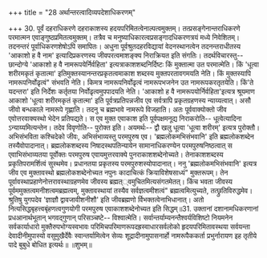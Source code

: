 +++
title = "28 अर्थान्तरत्वादिव्यपदेशाधिकरणम्"

+++
30. पूर्वं दहराधिकरणे दहराकाशस्य हदयपरिमितत्वेनाल्पत्वमुक्तम्। तत्प्रसङ्गेनान्तराधिकरणे परमात्मन एवाङ्गुष्ठप्रमितत्वमुक्तम्। तत्रैव च मनुष्याधिकारत्वप्रसङ्गादधिकरणत्रयं मध्ये निवेशितम्। तदनन्तरं पूर्वाधिकरणशेषोऽपि समापितः। अधुना पूर्वश्रुतदहरविद्यायां वेदनस्थानत्वेन तदनन्तराधीतस्य 'आकाशो ह वै नाम' इत्यादिप्रकरणस्य जीवपरत्वमाशङ्क्य निराक्रियत इति संगतिः। तदर्थविचारस्तु-- छान्दोग्ये 'आकाशो ह वै नामरूपयेर्निर्वहिता' इत्यत्राकाशशब्दनिर्दिष्टः किं मुक्तात्मा उत परमात्मेति। किं 'धूत्वा शरीरमकृतं कृतात्मा' इतिमुक्तस्यानन्तरप्रकृतत्वमाकाश शब्दस्य मुक्तपरतावगमयति नेति। किं मुक्तस्यापि नामरूपनिर्वोढृत्वं" संभवति नेति। किमत्र नामरूपनिर्वोढृत्वं नामरूपभजनेन उत नामरूपकरतृतयेति। किं'ते यदन्तरा' इति निर्देशः कर्तृतया निर्वोढृत्वमुपपादयति नेति। 'आकाशो ह वै नामरूपयोर्निर्वहिता'इत्यत्र श्रूयमाण आकाशो 'धूत्वा शरीरमकृतं कृतात्मा' इति पूर्वत्रप्रतिपन्नजीव एव सर्वत्रापि प्रकृतग्रहणस्य न्याय्यत्वात्। असौ जीवो बन्धकाले नामरूपे गृह्णाति। तदनु च ब्रह्मभावे नामरूपे विजहाति। अतः पूर्ववाक्योक्तो जीव एवोत्तरवाक्यस्थो भेदेन प्रतिपद्यते। स एव मुक्त एवाकाश इति पूर्वपक्षमनूद्य निराकरोति-- धूत्वेत्यादिना ऽन्याय्यमित्यन्तेन। तदेव विवृणोति-- पुरोक्त इति। अयमर्थः-- द्वौ खलु धूत्वा 'धूत्वा शरीरम्' इत्यत्र पुरोक्तौ। अभिसंभविता कश्चिदेको जीवः, अभिसंभाव्यस्तु परमपुरुष एव। 'ब्रह्मलोकमभिसंभवानि' इति ब्रह्मलोकशब्देन तस्यैवोपादानात्। ब्रह्मलोकशब्दस्य निषादस्थपतिन्यायेन सामानाधिकरण्येन परमपुरुषनिष्ठत्वात् स एवाभिसंभाव्यतया पूर्वोक्तः परमपुरुष एवायमुत्तरवाक्ये पुनराकाशशब्देनोच्यते। तेनाकाशशब्दस्य प्रकृतिपरामर्शित्वं सुस्थमेव। प्रधानतया प्रकृतस्य परमपुरुशस्योपादानात्। ननु 'ब्रह्मलोकमभिसंभवानि' इत्यत्र जीव एव मुक्तावस्थो ब्रह्मलोकशब्देनोच्यत नपुनः कादाचित्कं क्रियाविशेषसाध्यं" मुक्तरूपम्। तेन पूर्वावस्थाप्रहाणेनोत्तरावस्थाग्रहणमेव जीवस्य ब्रह्मत््वमुचितमित्यसंगतमेतत्। किंच भवता जीवस्य पूर्वममुक्तत्वमनीशत्वमब्रह्मत्वम्, मुक्तावस्थायां तस्यैव सर्वज्ञत्वमीशत्वं" ब्रह्मत्वमित्युच्यते, तत्छ्रुतिविरुद्धमेव। श्रुतिषु युगपदेव 'ज्ञाज्ञौ द्वावजावीशनीशौ' इति जीवब्रह्मणो र्विभक्तत्वेनाभिधानात्। अतो नित्यसिद्धबृहत्त्वबृंहणत्वगुणयोगी परमपुरुष एवाकाशशब्देनोच्यत इति सिद्धम्॥31. उक्तानां दशानामधिकरणानां प्रधआनार्थभूतान् भगवद्गुणान् परिसञ्चष्टे-- विश्वात्मेति। सर्वान्तर्याम्यनन्तैश्वर्यविशिष्टो नियमनेन सर्वकार्याधारो मुक्तैरुपभोग्यस्वभावः परिमिचपरिमाणरूपदह्रस्वाधारसर्वलोको हृदयपरिमितावस्थया सर्वयन्ता देवादीनीमुपास्यो वसुमुखैर्देवैः स्वान्तर्यामित्वेन सेव्यः शूद्रादीनामुपासनार्हो नामरूपैककर्ता प्रभुर्नारायण इह तृतीये पादे बुबुधे बोधित इत्यर्थः॥ ॥शुभम्॥